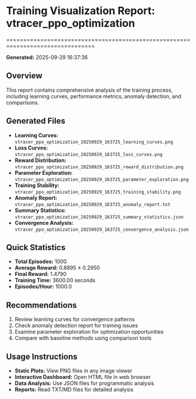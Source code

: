 # Training Visualization Report: vtracer_ppo_optimization
================================================================================

**Generated:** 2025-09-29 16:37:36

## Overview
This report contains comprehensive analysis of the training process,
including learning curves, performance metrics, anomaly detection, and comparisons.

## Generated Files
- **Learning Curves:** `vtracer_ppo_optimization_20250929_163725_learning_curves.png`
- **Loss Curves:** `vtracer_ppo_optimization_20250929_163725_loss_curves.png`
- **Reward Distribution:** `vtracer_ppo_optimization_20250929_163725_reward_distribution.png`
- **Parameter Exploration:** `vtracer_ppo_optimization_20250929_163725_parameter_exploration.png`
- **Training Stability:** `vtracer_ppo_optimization_20250929_163725_training_stability.png`
- **Anomaly Report:** `vtracer_ppo_optimization_20250929_163725_anomaly_report.txt`
- **Summary Statistics:** `vtracer_ppo_optimization_20250929_163725_summary_statistics.json`
- **Convergence Analysis:** `vtracer_ppo_optimization_20250929_163725_convergence_analysis.json`

## Quick Statistics
- **Total Episodes:** 1000
- **Average Reward:** 0.8895 ± 0.2950
- **Final Reward:** 1.4790
- **Training Time:** 3600.00 seconds
- **Episodes/Hour:** 1000.0

## Recommendations
1. Review learning curves for convergence patterns
2. Check anomaly detection report for training issues
3. Examine parameter exploration for optimization opportunities
4. Compare with baseline methods using comparison tools

## Usage Instructions
- **Static Plots:** View PNG files in any image viewer
- **Interactive Dashboard:** Open HTML file in web browser
- **Data Analysis:** Use JSON files for programmatic analysis
- **Reports:** Read TXT/MD files for detailed analysis